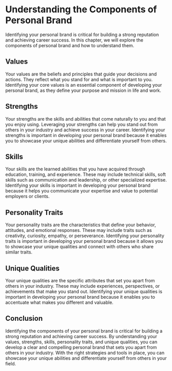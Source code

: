 Understanding the Components of Personal Brand
==========================================================================================

Identifying your personal brand is critical for building a strong reputation and achieving career success. In this chapter, we will explore the components of personal brand and how to understand them.

Values
------

Your values are the beliefs and principles that guide your decisions and actions. They reflect what you stand for and what is important to you. Identifying your core values is an essential component of developing your personal brand, as they define your purpose and mission in life and work.

Strengths
---------

Your strengths are the skills and abilities that come naturally to you and that you enjoy using. Leveraging your strengths can help you stand out from others in your industry and achieve success in your career. Identifying your strengths is important in developing your personal brand because it enables you to showcase your unique abilities and differentiate yourself from others.

Skills
------

Your skills are the learned abilities that you have acquired through education, training, and experience. These may include technical skills, soft skills such as communication and leadership, or other specialized expertise. Identifying your skills is important in developing your personal brand because it helps you communicate your expertise and value to potential employers or clients.

Personality Traits
------------------

Your personality traits are the characteristics that define your behavior, attitudes, and emotional responses. These may include traits such as creativity, curiosity, empathy, or perseverance. Identifying your personality traits is important in developing your personal brand because it allows you to showcase your unique qualities and connect with others who share similar traits.

Unique Qualities
----------------

Your unique qualities are the specific attributes that set you apart from others in your industry. These may include experiences, perspectives, or achievements that make you stand out. Identifying your unique qualities is important in developing your personal brand because it enables you to accentuate what makes you different and valuable.

Conclusion
----------

Identifying the components of your personal brand is critical for building a strong reputation and achieving career success. By understanding your values, strengths, skills, personality traits, and unique qualities, you can develop a clear and compelling personal brand that sets you apart from others in your industry. With the right strategies and tools in place, you can showcase your unique abilities and differentiate yourself from others in your field.


